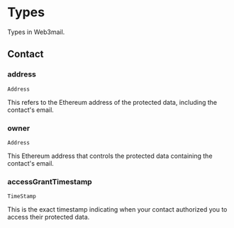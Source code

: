 # Types

Types in Web3mail.

## Contact

### address

`Address`

This refers to the Ethereum address of the protected data, including the
contact's email.

### owner

`Address`

This Ethereum address that controls the protected data containing the contact's
email.

### accessGrantTimestamp

`TimeStamp`

This is the exact timestamp indicating when your contact authorized you to
access their protected data.
